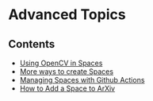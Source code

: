 # Advanced Topics

## Contents

- [Using OpenCV in Spaces](./spaces-using-opencv)
- [More ways to create Spaces](./spaces-more-ways-to-create)
- [Managing Spaces with Github Actions ](./spaces-github-actions)
- [How to Add a Space to ArXiv ](./spaces-add-to-arxiv)

